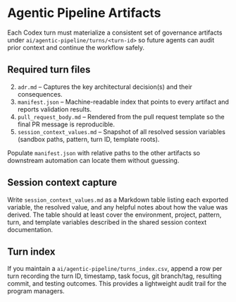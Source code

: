 # Agentic Pipeline Artifacts

Each Codex turn must materialize a consistent set of governance artifacts under `ai/agentic-pipeline/turns/<turn-id>` so future
agents can audit prior context and continue the workflow safely.

## Required turn files

2. `adr.md` – Captures the key architectural decision(s) and their consequences.
3. `manifest.json` – Machine-readable index that points to every artifact and reports validation results.
4. `pull_request_body.md` – Rendered from the pull request template so the final PR message is reproducible.
5. `session_context_values.md` – Snapshot of all resolved session variables (sandbox paths, pattern, turn ID, template roots).

Populate `manifest.json` with relative paths to the other artifacts so downstream automation can locate them without guessing.

## Session context capture

Write `session_context_values.md` as a Markdown table listing each exported variable, the resolved value, and any helpful notes
about how the value was derived. The table should at least cover the environment, project, pattern, turn, and template variables
described in the shared session context documentation.

## Turn index 

If you maintain a `ai/agentic-pipeline/turns_index.csv`, append a row per turn recording the turn ID, timestamp, task focus, git
branch/tag, resulting commit, and testing outcomes. This provides a lightweight audit trail for the program managers.